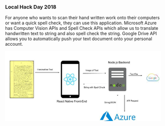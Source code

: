 ### Local Hack Day 2018

For anyone who wants to scan their hand written work onto their computers or want a quick spell check, they can use this application. Microsoft Azure has Computer Vision APIs and Spell Check APIs which allow us to translate handwritten text to string and also spell check the string. Google Drive API allows you to automatically push your text document onto your personal account.

<img src = "full_stack_diagram.png">

